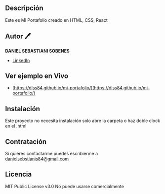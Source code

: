 ## Descripción
Este es Mi Portafolio creado en HTML, CSS, React

## Autor 🖊
**DANIEL SEBASTIANI SOBENES**

* [LinkedIn](https://www.linkedin.com/in/danielsebastianis/)


## Ver ejemplo en Vivo
- [https://dlss84.github.io/mi-portafolio/](https://dlss84.github.io/mi-portafolio/)

## Instalación
Este proyecto no necesita instalación solo abre la carpeta o haz doble clock en el .html

## Contratación
Si quieres contactarme puedes escribierme a danielsebstianis84@gmail.com


## Licencia
MIT Public License v3.0
No puede usarse comercialmente
